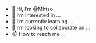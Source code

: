 - 👋 Hi, I’m @Mhtso
- 👀 I’m interested in ...
- 🌱 I’m currently learning ...
- 💞️ I’m looking to collaborate on ...
- 📫 How to reach me ...

<!---
Mhtso/Mhtso is a ✨ special ✨ repository because its `README.md` (this file) appears on your GitHub profile.
You can click the Preview link to take a look at your changes.
--->
